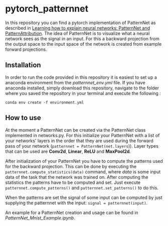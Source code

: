 # pytorch_patternnet
In this repository you can find a pytorch implementation of PatternNet as described in [Learning how to explain neural networks: PatternNet and PatternAttribution](https://arxiv.org/abs/1705.05598). The idea of PatternNet is to visualize what a neural network sees as the signal in an input. For this a backward projection from the output space to the input space of the network is created from example forward projections. 

## Installation 
In order to run the code provided in this repository it is easiest to set up a anaconda environment from the *patternnet_env.yml* file. If you have anaconda installed, simply download this repository, navigate to the folder where you saved the repository in your terminal and execute the following :

``` 
conda env create -f environment.yml
```

## How to use
At the moment a PatternNet can be created via the PatternNet class implemented in networks.py. For this initialize your PatternNet with a list of your networks\' layers in the order that they are used during the forward pass of your network (`patternnet = PatternNet(net.layers`)). Layer types that can be used are __Conv2d__, __Linear__, __ReLU__ and __MaxPool2d__. 

After initialization of your PatternNet you have to compute the patterns used for the backward projection. This can be done by executing the `patternnet.compute_statistics(data)` command, where _data_ is some input data of the task that the network was trained on. After computing the statistics the patterns have to be computed and set. Just execute `patternnet.compute_patterns()` and `patternnet.set_patterns()` to do this. 

When the patterns are set the signal of some input can be computed by just supplying the patternnet with the input: `signal = patternnet(input)`. 

An example for a PatternNet creation and usage can be found in *PatternNet_Mnist_Example.ipynb*.
